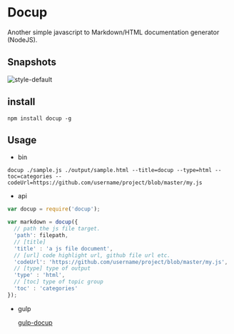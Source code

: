 # Docup

Another simple javascript to Markdown/HTML documentation generator (NodeJS).

## Snapshots

![style-default](http://xunuo.com/docup/master/snapshots/style-default.png)

## install

```
npm install docup -g
```

## Usage

- bin  
  
```
docup ./sample.js ./output/sample.html --title=docup --type=html --toc=categories --codeUrl=https://github.com/username/project/blob/master/my.js
```

- api  

```js
var docup = require('docup');

var markdown = docup({
  // path the js file target.
  'path': filepath,
  // [title]
  'title' : 'a js file document',
  // [url] code highlight url, github file url etc.
  'codeUrl': 'https://github.com/username/project/blob/master/my.js',
  // [type] type of output
  'type' : 'html',
  // [toc] type of topic group
  'toc' : 'categories'
});
```

- gulp

    [gulp-docup](https://www.npmjs.com/package/gulp-docup)